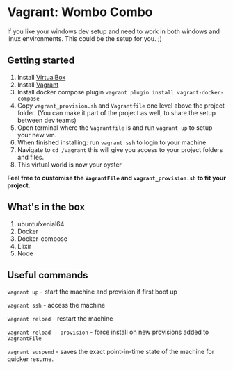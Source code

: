 # Vagrant: Wombo Combo

If you like your windows dev setup and need to work in both windows and linux environments. This could be the setup for you. ;)

## Getting started

1. Install [VirtualBox](https://www.virtualbox.org/wiki/Downloads)
1. Install [Vagrant](https://www.vagrantup.com/downloads.html)
1. Install docker compose plugin `vagrant plugin install vagrant-docker-compose`
1. Copy `vagrant_provision.sh` and `Vagrantfile` one level above the project folder. (You can make it part of the project as well, to share the setup between dev teams)
1. Open terminal where the `Vagrantfile` is and run `vagrant up` to setup your new vm.
1. When finished installing: run `vagrant ssh` to login to your machine
1. Navigate to `cd /vagrant` this will give you access to your project folders and files.
1. This virtual world is now your oyster

**Feel free to customise the `VagrantFile` and `vagrant_provision.sh` to fit your project.**

## What's in the box

1. ubuntu/xenial64
1. Docker
1. Docker-compose
1. Elixir
1. Node

## Useful commands

`vagrant up` - start the machine and provision if first boot up

`vagrant ssh` - access the machine

`vagrant reload` - restart the machine

`vagrant reload --provision` - force install on new provisions added to `VagrantFile`

`vagrant suspend` - saves the exact point-in-time state of the machine for quicker resume.
